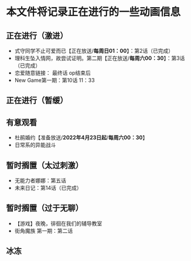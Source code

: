 # 本文件将记录正在进行的一些动画信息

## 正在进行（激进）

- 式守同学不止可爱而已【正在放送/**每周日01：00**】：第2话（已完成）
- 理科生坠入情网，故尝试证明。第二期【正在放送/**每周六00：30**】：第3话（已完成）
- 恋爱随意链接： 最终话 op结束后
- New Game第一期：第10话 11：33

## 正在进行（暂缓）


## 有意观看

- 杜鹃婚约【准备放送/**2022年4月23日起**/**每周六00：30**】
- 日常系的异能战斗

## 暂时搁置（太过刺激）

- 无能力者娜娜：第五话
- 未来日记：第14话（已完成）

## 暂时搁置（过于无聊）

- 【游戏】夜晚，徘徊在我们的辅导教室
- 街角魔族 第一期：第二话

## 冰冻

